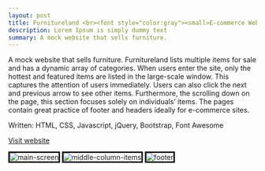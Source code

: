 ```yaml
---
layout: post
title: Furnitureland <br><font style="color:gray"><small>E-commerce Website</small></font>
description: Lorem Ipsum is simply dummy text
summary: A mock website that sells furniture.
---
```

<style>
h1{
    color: #45ccb8;
}
</style>
A mock website that sells furniture. Furnitureland lists multiple items for sale and has a dynamic array of categories. When users enter the site, only the hottest and featured items are listed in the large-scale window. This captures the attention of users immediately. Users can also click the next and previous arrow to see other items. Furthermore, the scrolling down on the page, this section focuses solely on individuals’ items. The pages contain great practice of footer and headers ideally for e-commerce sites.

Written: HTML, CSS, Javascript, jQuery, Bootstrap, Font Awesome

<a href="https://michaelamay.github.io/Furnitureland/">Visit website</a>

<!-- Image section -->
<img src="https://i.ibb.co/0hRGQGP/main-screen.png" alt="main-screen" border="3">
<img src="https://i.ibb.co/r2YGQwH/middle-column-items.png" alt="middle-column-items" border="3">
<img src="https://i.ibb.co/pjRby5B/footer.png" alt="footer" border="3">


